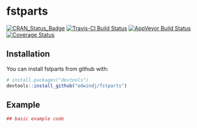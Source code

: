 # fstparts

[![CRAN_Status_Badge](http://www.r-pkg.org/badges/version/fstparts)](https://cran.r-project.org/package=fstparts)
[![Travis-CI Build Status](https://travis-ci.org/edwindj/fstparts.svg?branch=master)](https://travis-ci.org/edwindj/fstparts)
[![AppVeyor Build Status](https://ci.appveyor.com/api/projects/status/github/edwindj/fstparts?branch=master&svg=true)](https://ci.appveyor.com/project/edwindj/fstparts)
[![Coverage Status](https://img.shields.io/codecov/c/github/edwindj/fstparts/master.svg)](https://codecov.io/github/edwindj/fstparts?branch=master)

## Installation

You can install fstparts from github with:


``` r
# install.packages("devtools")
devtools::install_github("edwindj/fstparts")
```

## Example

``` r
## basic example code
```
